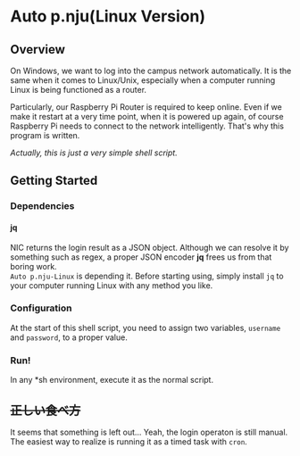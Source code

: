 # Auto p.nju(Linux Version)
## Overview
On Windows, we want to log into the campus network automatically. It is the same when it comes to Linux/Unix, especially when a computer running Linux is being functioned as a router.

Particularly, our Raspberry Pi Router is required to keep online. Even if we make it restart at a very time point, when it is powered up again, of course Raspberry Pi needs to connect to the network intelligently. That's why this program is written.

*Actually, this is just a very simple shell script.*

## Getting Started
### Dependencies
#### jq
NIC returns the login result as a JSON object. Although we can resolve it by something such as regex, a proper JSON encoder **jq** frees us from that boring work.  
`Auto p.nju-Linux` is depending it. Before starting using, simply install `jq` to your computer running Linux with any method you like.

### Configuration
At the start of this shell script, you need to assign two variables, `username` and `password`, to a proper value.

### Run!
In any *sh environment, execute it as the normal script.

## ~~正しい食べ方~~
It seems that something is left out... Yeah, the login operaton is still manual. The easiest way to realize is running it as a timed task with `cron`.
